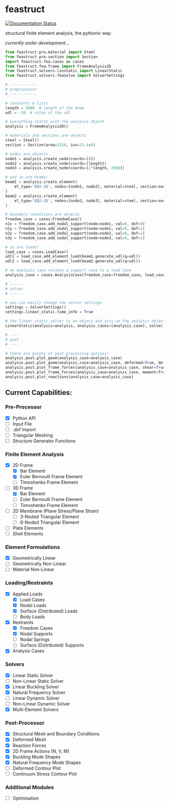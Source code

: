 # feastruct

[![Documentation Status](https://readthedocs.org/projects/feastruct/badge/?version=latest)](https://feastruct.readthedocs.io/en/latest/?badge=latest)

structural finite element analysis, the pythonic way.

*currently under development...*

```python
from feastruct.pre.material import Steel
from feastruct.pre.section import Section
import feastruct.fea.cases as cases
from feastruct.fea.frame import FrameAnalysis2D
from feastruct.solvers.linstatic import LinearStatic
from feastruct.solvers.feasolve import SolverSettings

# ------------
# preprocessor
# ------------

# constants & lists
length = 5000  # length of the beam
udl = -10  # value of the udl

# everything starts with the analysis object
analysis = FrameAnalysis2D()

# materials and sections are objects
steel = Steel()
section = Section(area=3230, ixx=23.6e6)

# nodes are objects
node1 = analysis.create_node(coords=[0])
node2 = analysis.create_node(coords=[length])
node3 = analysis.create_node(coords=[2*length, 2500])

# and so are beams!
beam1 = analysis.create_element(
    el_type='EB2-2D', nodes=[node1, node2], material=steel, section=section
)
beam2 = analysis.create_element(
    el_type='EB2-2D', nodes=[node2, node3], material=steel, section=section
)

# boundary conditions are objects
freedom_case = cases.FreedomCase()
n1x = freedom_case.add_nodal_support(node=node1, val=0, dof=0)
n1y = freedom_case.add_nodal_support(node=node1, val=0, dof=1)
n2y = freedom_case.add_nodal_support(node=node2, val=0, dof=1)
n3y = freedom_case.add_nodal_support(node=node3, val=0, dof=1)

# so are loads!
load_case = cases.LoadCase()
udl1 = load_case.add_element_load(beam1.generate_udl(q=udl))
udl2 = load_case.add_element_load(beam2.generate_udl(q=udl))

# an analysis case relates a support case to a load case
analysis_case = cases.AnalysisCase(freedom_case=freedom_case, load_case=load_case)

# ------
# solver
# ------

# you can easily change the solver settings
settings = SolverSettings()
settings.linear_static.time_info = True

# the linear static solver is an object and acts on the analysis object
LinearStatic(analysis=analysis, analysis_cases=[analysis_case], solver_settings=settings).solve()

# ----
# post
# ----

# there are plenty of post processing options!
analysis.post.plot_geom(analysis_case=analysis_case)
analysis.post.plot_geom(analysis_case=analysis_case, deformed=True, def_scale=1e2)
analysis.post.plot_frame_forces(analysis_case=analysis_case, shear=True)
analysis.post.plot_frame_forces(analysis_case=analysis_case, moment=True)
analysis.post.plot_reactions(analysis_case=analysis_case)
```

## Current Capabilities:

### Pre-Processor
- [x] Python API
- [ ] Input File
- [ ] .dxf Import
- [ ] Triangular Meshing
- [ ] Structure Generator Functions

### Finite Element Analysis
- [x] 2D Frame
  - [x] Bar Element
  - [x] Euler Bernoulli Frame Element
  - [ ] Timoshenko Frame Element
- [ ] 3D Frame
  - [x] Bar Element
  - [ ] Euler Bernoulli Frame Element
  - [ ] Timoshenko Frame Element
- [ ] 2D Membrane (Plane Stress/Plane Strain)
  - [ ] 3-Noded Triangular Element
  - [ ] 6-Noded Triangular Element
- [ ] Plate Elements
- [ ] Shell Elements

### Element Formulations
- [x] Geometrically Linear
- [ ] Geometrically Non-Linear
- [ ] Material Non-Linear

### Loading/Restraints
- [x] Applied Loads
  - [x] Load Cases
  - [x] Nodal Loads
  - [x] Surface (Distributed) Loads
  - [ ] Body Loads
- [x] Restraints
  - [x] Freedom Cases
  - [x] Nodal Supports
  - [ ] Nodal Springs
  - [ ] Surface (Distributed) Supports
- [x] Analysis Cases

### Solvers
- [x] Linear Static Solver
- [ ] Non-Linear Static Solver
- [x] Linear Buckling Solver
- [x] Natural Frequency Solver
- [ ] Linear Dynamic Solver
- [ ] Non-Linear Dynamic Solver
- [x] Multi-Element Solvers

### Post-Processor
- [x] Structural Mesh and Boundary Conditions
- [x] Deformed Mesh
- [x] Reaction Forces
- [x] 2D Frame Actions (N, V, M)
- [x] Buckling Mode Shapes
- [x] Natural Frequency Mode Shapes
- [ ] Deformed Contour Plot
- [ ] Continuum Stress Contour Plot

### Additional Modules
- [ ] Optimisation
